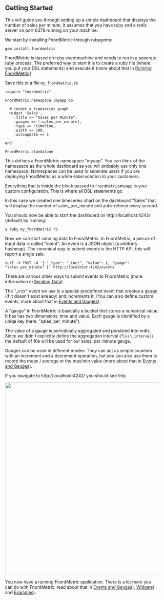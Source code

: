 Getting Started
---------------

This will guide you through setting up a simple dashboard that displays the number of
sales per minute. It assumes that you have ruby and a redis server on port 6379 running
on your machine.

We start by installing FnordMetric through rubygems:

    gem install fnordmetric

FnordMetric is based on ruby eventmachine and needs to run in a seperate ruby process.
The preferred way to start it is to create a ruby file (where you put your DSL statements)
and execute it (more about that in [Running FnordMetric](/documentation/classic_running_fm))

Save this to a file `my_fnordmetric.rb`

    require "fnordmetric"

    FnordMetric.namespace :myapp do

      # render a timeseries graph
      widget 'Sales',
        :title => "Sales per Minute",
        :gauges => [:sales_per_minute],
        :type => :timeline,
        :width => 100,
        :autoupdate => 1

    end

    FnordMetric.standalone

This defines a FnordMetric namespace "myapp". You can think of the namespace as the whole
dashboard as you will probably use only one namespace. Namespaces can be used to seperate
users if you are deploying FnordMetric as a white-label solution to your customers.

Everything that is inside the block passed to `FnordMetric#myapp` is your custom configuration.
This is where all DSL statements go.

In this case we created one timeseries chart on the dashboard "Sales" that will display
the number of sales_per_minute and auto-refresh every second.

You should now be able to start the dashboard on http://localhost:4242/ (default) by running:

    $ ruby my_fnordmetric.rb


Now we can start sending data to FnordMetric. In FnordMetric, a piecce of input data is called
"event". An event is a JSON object (a arbitrary hashmap). The canonical way to submit events is
the HTTP API, this will report a single sale:

    curl -X POST -d '{ "_type": "_incr", "value": 1, "gauge": "sales_per_minute" }' http://localhost:4242/events

There are various other ways to submit events to FnordMetric (more information in [Sending Data](/documentation/classic_sending_data)).

The "_incr" event we use is a special predefined event that creates a gauge (if it doesn't exist
already) and increments it. (You can also define custom events, more about that in [Events and Gauges](/documentation/classic_event_handlers)).

A "gauge" in FnordMetric is basically a bucket that stores a numerical value. It has has two
dimensions: time and value. Each gauge is identified by a uniqe key (here: "sales_per_minute").

The value of a gauge is periodically aggregated and persisted into redis. Since we didn't explicitly
define the aggregation interval (`flush_interval`) the default of 10s will be used for our
sales_per_minute gauge.

Gauges can be used in different modes: They can act as simple counters with an increment and
a decrement operation, but you can also use them to record the mean / average or the max/min
value (more about that in [Events and Gauges](/documentation/classic_event_handlers)).


If you navigate to http://localhost:4242/ you should see this:

<img src="/img/simple_example_screen.png" width="630" class="shadow" />


You now have a running FnordMetric application. There is a lot more you can do with FnordMetric, read about that in [Events and Gauges](/documentation/classic_event_handlers)), [Widgets](/documentation/classic_widgets)) and [Examples](/documentation/classic_examples)).
